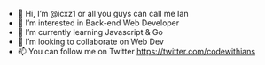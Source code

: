 - 👋 Hi, I’m @icxz1 or all you guys can call me Ian
- 👀 I’m interested in Back-end Web Developer
- 🌱 I’m currently learning Javascript & Go
- 💞️ I’m looking to collaborate on Web Dev 
- 📫 You can follow me on Twitter https://twitter.com/codewithians

<!---
icxz1/icxz1 is a ✨ special ✨ repository because its `README.md` (this file) appears on your GitHub profile.
You can click the Preview link to take a look at your changes.
--->
